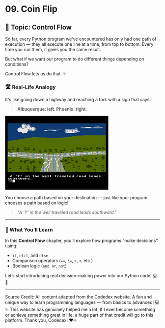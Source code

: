 # 09. Coin Flip

## 🎯 Topic: Control Flow

So far, every Python program we've encountered has only had one path of execution — they all execute one line at a time, from top to bottom. Every time you run them, it gives you the same result.

But what if we want our program to do different things depending on conditions?

Control Flow lets us do that. ✨

### 🛣️ Real-Life Analogy

It's like going down a highway and reaching a fork with a sign that says:

> **Albuquerque: left. Phoenix: right.**

![Fork in the road](fork.png)

You choose a path based on your destination — just like your program chooses a path based on logic!


> *"A ‘Y’ in the well traveled road leads southward."*

---

### 🧠 What You’ll Learn

In this **Control Flow** chapter, you’ll explore how programs “make decisions” using:

- `if`, `elif`, and `else`
- Comparison operators (`==`, `!=`, `>`, `<`, etc.)
- Boolean logic (`and`, `or`, `not`)

Let’s start introducing real decision-making power into our Python code! 💻🧠

---

Source Credit: All content adapted from the Codedex website. A fun and unique way to learn programming languages — from basics to advanced! 💻✨ This website has genuinely helped me a lot. If I ever become something or achieve something great in life, a huge part of that credit will go to this platform. Thank you, Codedex! ❤️🔥
